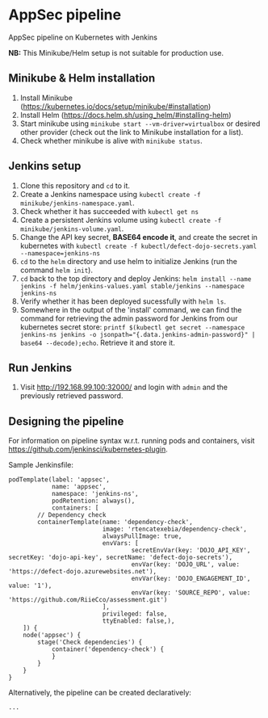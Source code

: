 # AppSec pipeline
AppSec pipeline on Kubernetes with Jenkins

**NB:** This Minikube/Helm setup is not suitable for production use.

## Minikube & Helm installation
1. Install Minikube (https://kubernetes.io/docs/setup/minikube/#installation)
1. Install Helm (https://docs.helm.sh/using_helm/#installing-helm)
1. Start minikube using `minikube start --vm-driver=virtualbox` or desired other provider (check out the link to Minikube installation for a list).
1. Check whether minikube is alive with `minikube status`.

## Jenkins setup
1. Clone this repository and `cd` to it.
1. Create a Jenkins namespace using `kubectl create -f minikube/jenkins-namespace.yaml`. 
  1. Check whether it has succeeded with `kubectl get ns`
1. Create a persistent Jenkins volume using `kubectl create -f minikube/jenkins-volume.yaml`.
1. Change the API key secret, **BASE64 encode it**, and create the secret in kubernetes with `kubectl create -f kubectl/defect-dojo-secrets.yaml --namespace=jenkins-ns`
1. `cd` to the `helm`  directory and use helm to initialize Jenkins (run the command `helm init`).
1. `cd` back to the top directory and deploy Jenkins: `helm install --name jenkins -f helm/jenkins-values.yaml stable/jenkins --namespace jenkins-ns`
  1. Verify whether it has been deployed sucessfully with `helm ls`.
1. Somewhere in the output of the 'install' command, we can find the command for retrieving the admin password for Jenkins from our kubernetes secret store: `printf $(kubectl get secret --namespace jenkins-ns jenkins -o jsonpath="{.data.jenkins-admin-password}" | base64 --decode);echo`. Retrieve it and store it.

## Run Jenkins
1. Visit http://192.168.99.100:32000/ and login with `admin`  and the previously retrieved password.

## Designing the pipeline
For information on pipeline syntax w.r.t. running pods and containers, visit https://github.com/jenkinsci/kubernetes-plugin.

Sample Jenkinsfile:
```
podTemplate(label: 'appsec', 
            name: 'appsec', 
            namespace: 'jenkins-ns', 
            podRetention: always(),
            containers: [
        // Dependency check
        containerTemplate(name: 'dependency-check', 
                          image: 'rtencatexebia/dependency-check', 
                          alwaysPullImage: true, 
                          envVars: [
                                  secretEnvVar(key: 'DOJO_API_KEY', secretKey: 'dojo-api-key', secretName: 'defect-dojo-secrets'),
                                  envVar(key: 'DOJO_URL', value: 'https://defect-dojo.azurewebsites.net'),
                                  envVar(key: 'DOJO_ENGAGEMENT_ID', value: '1'),
                                  envVar(key: 'SOURCE_REPO', value: 'https://github.com/RiieCco/assessment.git')
                          ],
                          privileged: false, 
                          ttyEnabled: false,),
    ]) {
    node('appsec') {
        stage('Check dependencies') {
            container('dependency-check') {
            }
        }
    }
}
```

Alternatively, the pipeline can be created declaratively:
```
...
```

